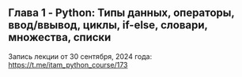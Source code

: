 ## Глава 1 - Python: Типы данных, операторы, ввод/ввывод, циклы, if-else, словари, множества, списки

Запись лекции от 30 сентября, 2024 года: https://t.me/itam_python_course/173
